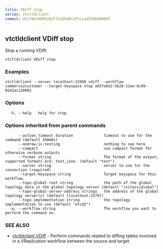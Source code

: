 ```yaml
---
title: VDiff stop
series: vtctldclient
commit: d2176bc68952b2f115d5d8cdf5ccad539b00000f
---
```

## vtctldclient VDiff stop

Stop a running VDiff.

```
vtctldclient VDiff stop
```

### Examples

```
vtctldclient --server localhost:15999 vdiff --workflow commerce2customer --target-keyspace stop a037a9e2-5628-11ee-8c99-0242ac120002
```

### Options

```
  -h, --help   help for stop
```

### Options inherited from parent commands

```
      --action_timeout duration              timeout to use for the command (default 1h0m0s)
      --andrew-is-testing                    nothing to see here
      --compact                              use compact format for otherwise verbose outputs
      --format string                        The format of the output; supported formats are: text,json. (default "text")
      --server string                        server to use for the connection (required)
      --target-keyspace string               Target keyspace for this workflow.
      --topo-global-root string              the path of the global topology data in the global topology server (default "/vitess/global")
      --topo-global-server-address strings   the address of the global topology server(s) (default [localhost:2379])
      --topo-implementation string           the topology implementation to use (default "etcd2")
  -w, --workflow string                      The workflow you want to perform the command on.
```

### SEE ALSO

* [vtctldclient VDiff](./vtctldclient_vdiff/)	 - Perform commands related to diffing tables involved in a VReplication workflow between the source and target.

